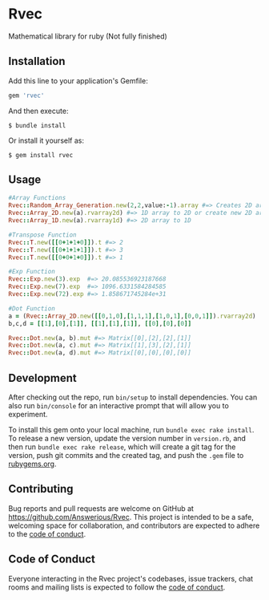 # Rvec

Mathematical library for ruby (Not fully finished)

## Installation

Add this line to your application's Gemfile:

```ruby
gem 'rvec'
```

And then execute:

    $ bundle install

Or install it yourself as:

    $ gem install rvec

## Usage

```ruby
#Array Functions
Rvec::Random_Array_Generation.new(2,2,value:-1).array #=> Creates 2D array by given size and value
Rvec::Array_2D.new(a).rvarray2d) #=> 1D array to 2D or create new 2D array
Rvec::Array_1D.new(a).rvarray1d) #=> 2D array to 1D

#Transpose Function
Rvec::T.new([[0+1+1+0]]).t #=> 2
Rvec::T.new([[0+1+1+1]]).t #=> 3
Rvec::T.new([[0+0+1+0]]).t #=> 1

#Exp Function
Rvec::Exp.new(3).exp  #=> 20.085536923187668
Rvec::Exp.new(7).exp  #=> 1096.6331584284585
Rvec::Exp.new(72).exp #=> 1.858671745284e+31

#Dot Function
a = (Rvec::Array_2D.new([[0,1,0],[1,1,1],[1,0,1],[0,0,1]]).rvarray2d)
b,c,d = [[1],[0],[1]], [[1],[1],[1]], [[0],[0],[0]]

Rvec::Dot.new(a, b).mut #=> Matrix[[0],[2],[2],[1]]
Rvec::Dot.new(a, c).mut #=> Matrix[[1],[3],[2],[1]]
Rvec::Dot.new(a, d).mut #=> Matrix[[0],[0],[0],[0]]
```

## Development

After checking out the repo, run `bin/setup` to install dependencies. You can also run `bin/console` for an interactive prompt that will allow you to experiment.

To install this gem onto your local machine, run `bundle exec rake install`. To release a new version, update the version number in `version.rb`, and then run `bundle exec rake release`, which will create a git tag for the version, push git commits and the created tag, and push the `.gem` file to [rubygems.org](https://rubygems.org).

## Contributing

Bug reports and pull requests are welcome on GitHub at https://github.com/Answerious/Rvec. This project is intended to be a safe, welcoming space for collaboration, and contributors are expected to adhere to the [code of conduct](https://github.com/Answerious/Rvec/blob/master/CODE_OF_CONDUCT.md).

## Code of Conduct

Everyone interacting in the Rvec project's codebases, issue trackers, chat rooms and mailing lists is expected to follow the [code of conduct](https://github.com/Answerious/Rvec/blob/master/CODE_OF_CONDUCT.md).
